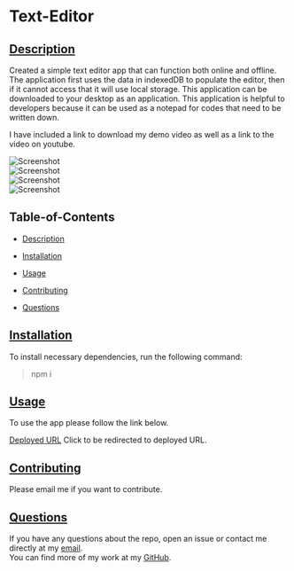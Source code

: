 # Text-Editor

##

## [Description](#table-of-contents)

Created a simple text editor app that can function both online and offline. The application first uses the data in indexedDB to populate the editor, then if it cannot access that it will use local storage. This application can be downloaded to your desktop as an application. This application is helpful to developers because it can be used as a notepad for codes that need to be written down.

I have included a link to download my demo video as well as a link to the video on youtube.

![Screenshot](https://github.com/rramosx11/react-portfolio/blob/feature/footer/src/assets/screenshots/Screen%20Shot%202022-11-02%20at%207.58.53%20PM.png) <br>
![Screenshot](https://github.com/rramosx11/react-portfolio/blob/feature/footer/src/assets/screenshots/Screen%20Shot%202022-11-02%20at%207.59.14%20PM.png) <br>
![Screenshot](https://github.com/rramosx11/react-portfolio/blob/feature/footer/src/assets/screenshots/Screen%20Shot%202022-11-02%20at%207.59.26%20PM.png) <br>
![Screenshot](https://github.com/rramosx11/react-portfolio/blob/feature/footer/src/assets/screenshots/Screen%20Shot%202022-11-02%20at%207.59.39%20PM.png) <br>

## Table-of-Contents

- [Description](#description)
- [Installation](#installation)
- [Usage](#usage)

- [Contributing](#contributing)
- [Questions](#questions)

## [Installation](#table-of-contents)

To install necessary dependencies, run the following command:<br>

> npm i

## [Usage](#table-of-contents)

To use the app please follow the link below.

[Deployed URL](https://rramosx11.github.io/react-portfolio/) Click to be redirected to deployed URL. <br>

## [Contributing](#table-of-contents)

Please email me if you want to contribute.

## [Questions](#table-of-contents)

If you have any questions about the repo, open an issue or contact me directly at my [email](mailto:rodolforamosd11@gmail.com).<br>
You can find more of my work at my [GitHub](https://github.com/rramosx11).
